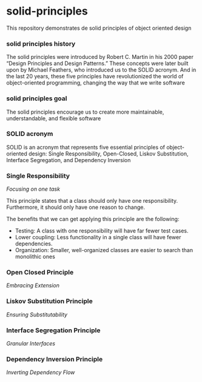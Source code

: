 # solid-principles
This repository demonstrates de solid principles of object oriented design
### solid principles history
The solid principles were introduced by Robert C. Martin in his 2000 paper “Design Principles and Design Patterns.” These concepts were later built upon by Michael Feathers, who introduced us to the SOLID acronym. And in the last 20 years, these five principles have revolutionized the world of object-oriented programming, changing the way that we write software
### solid principles goal
The solid principles encourage us to create more maintainable, understandable, and flexible software
### SOLID acronym
SOLID is an acronym that represents five essential principles of object-oriented design: 
Single Responsibility, Open-Closed, Liskov Substitution, Interface Segregation, and Dependency Inversion
### Single Responsibility 
<em>Focusing on one task</em><br/>

This principle states that a class should only have one responsibility. Furthermore, it should only have one reason to change.<br/>

The benefits that we can get applying this principle are the following:<br/>
<ul>
<li>Testing: A class with one responsibility will have far fewer test cases.</li>

<li>Lower coupling: Less functionality in a single class will have fewer dependencies.</li>

<li>Organization: Smaller, well-organized classes are easier to search than monolithic ones</li>
</ul>

### Open Closed Principle
<em>Embracing Extension</em>
### Liskov Substitution Principle
<em>Ensuring Substitutability</em>
### Interface Segregation Principle
<em>Granular Interfaces</em>
### Dependency Inversion Principle
<em>Inverting Dependency Flow</em>




